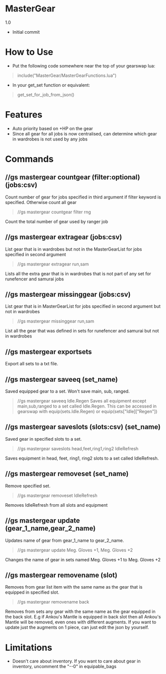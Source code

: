 # MasterGear

1.0
- Initial commit

# How to Use

- Put the following code somewhere near the top of your gearswap lua:
> include("MasterGear/MasterGearFunctions.lua")

- In your get_set function or equivalent:
> get_set_for_job_from_json()

# Features

- Auto priority based on +HP on the gear
- Since all gear for all jobs is now centralised, can determine which gear in wardrobes is not used by any jobs

# Commands

## //gs mastergear countgear (filter:optional) (jobs:csv)

Count number of gear for jobs specified in third argument if filter keyword is specified. Otherwise count all gear

> //gs mastergear countgear filter rng

Count the total number of gear used by ranger job

## //gs mastergear extragear (jobs:csv)

List gear that is in wardrobes but not in the MasterGearList for jobs specified in second argument

> //gs mastergear extragear run,sam

Lists all the extra gear that is in wardrobes that is not part of any set for runefencer and samurai jobs

## //gs mastergear missinggear (jobs:csv)

List gear that is in MasterGearList for jobs specified in second argument but not in wardrobes

> //gs mastergear missinggear run,sam

List all the gear that was defined in sets for runefencer and samurai but not in wardrobes

## //gs mastergear exportsets

Export all sets to a txt file.

## //gs mastergear saveeq (set_name)

Saved equipped gear to a set. Won't save main, sub, ranged.

> //gs mastergear saveeq Idle.Regen 
Saves all equipment except main,sub,ranged to a set called Idle.Regen. This can be accessed in gearswap with equip(sets.Idle.Regen) or equip(sets\["Idle]\["Regen"])

## //gs mastergear saveslots (slots:csv) (set_name)

Saved gear in specified slots to a set.

> //gs mastergear saveslots head,feet,ring1,ring2 IdleRefresh

Saves equipment in head, feet, ring1, ring2 slots to a set called IdleRefresh.

## //gs mastergear removeset (set_name)

Remove specified set.

> //gs mastergear removeset IdleRefresh

Removes IdleRefresh from all slots and equipment

## //gs mastergear update (gear_1_name,gear_2_name)

Updates name of gear from gear_1_name to gear_2_name.

> //gs mastergear update Meg. Gloves +1, Meg. Gloves +2

Changes the name of gear in sets named Meg. Gloves +1 to Meg. Gloves +2

## //gs mastergear removename (slot)

Removes from gear list item with the same name as the gear that is equipped in specified slot.

> //gs mastergear removename back

Removes from sets any gear with the same name as the gear equipped in the back slot. E.g if Ankou's Mantle is equipped in back slot then all Ankou's Mantle will be removed, even ones with different augments. If you want to update just the augments on 1 piece, can just edit the json by yourself.

# Limitations
- Doesn't care about inventory. If you want to care about gear in inventory, uncomment the "--0" in equipable_bags